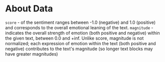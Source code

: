 # About Data

`score` - of the sentiment ranges between -1.0 (negative) and 1.0 (positive) and corresponds to the overall emotional leaning of the text.
`magnitude` - indicates the overall strength of emotion (both positive and negative) within the given text, between 0.0 and +inf. Unlike score, magnitude is not normalized; each expression of emotion within the text (both positive and negative) contributes to the text's magnitude (so longer text blocks may have greater magnitudes)
